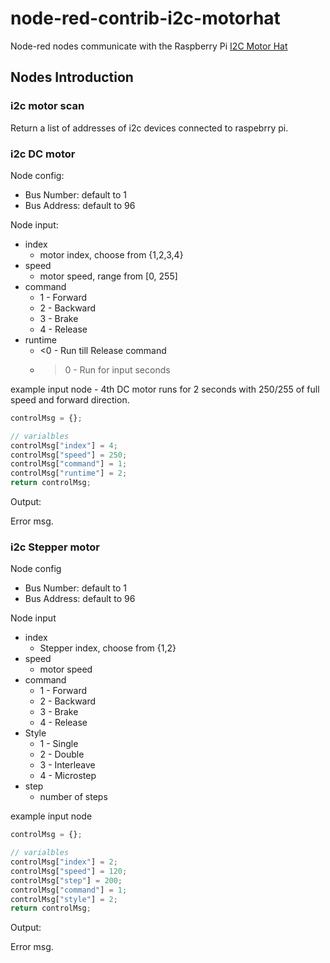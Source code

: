 # node-red-contrib-i2c-motorhat
Node-red nodes communicate with the Raspberry Pi [I2C Motor Hat](https://www.adafruit.com/product/2348)

## Nodes Introduction

### i2c motor scan

Return a list of addresses of i2c devices connected to raspebrry pi.

### i2c DC motor

Node config: 
* Bus Number: default to 1
* Bus Address: default to 96

Node input:
* index
	* motor index, choose from {1,2,3,4}
* speed
	* motor speed, range from [0, 255]
* command
	* 1 - Forward
	* 2 - Backward
	* 3 - Brake
	* 4 - Release
* runtime
	* <0 - Run till Release command
	* >0 - Run for input seconds

example input node - 4th DC motor runs for 2 seconds with 250/255 of full speed and forward direction. 
```javascript
controlMsg = {};

// varialbles
controlMsg["index"] = 4;
controlMsg["speed"] = 250;
controlMsg["command"] = 1;
controlMsg["runtime"] = 2;
return controlMsg;

```


Output:

Error msg.

### i2c Stepper motor

Node config
* Bus Number: default to 1
* Bus Address: default to 96

Node input
* index
	* Stepper index, choose from {1,2}
* speed
	* motor speed
* command
	* 1 - Forward
	* 2 - Backward
	* 3 - Brake
	* 4 - Release
* Style
	* 1 - Single 
	* 2 - Double 
	* 3 - Interleave
	* 4 - Microstep
* step
	* number of steps

example input node
```javascript
controlMsg = {};

// varialbles
controlMsg["index"] = 2;
controlMsg["speed"] = 120;
controlMsg["step"] = 200;
controlMsg["command"] = 1;
controlMsg["style"] = 2;
return controlMsg;
```
Output:

Error msg. 
